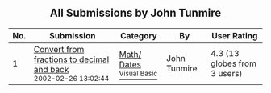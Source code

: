 ﻿<div align="center">

## All Submissions by John Tunmire

</div>

No.  | Submission | Category | By   | User Rating
---- | ---------- | -------- | ---- | -----------
1 | [Convert from fractions to decimal and back<br /><sup>2002-02-26 13:02:44</sup>](https://github.com/Planet-Source-Code/john-tunmire-convert-from-fractions-to-decimal-and-back__1-32118) | [Math/ Dates<br /><sup>Visual Basic</sup>](../ByCategory/math-dates__1-37.md) | John Tunmire | 4.3 (13 globes from 3 users)
